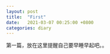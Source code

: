 ```yaml
---
layout: post
title:  "First"
date:   2021-03-07 00:25:00 +0800
categories: diary
---
```

第一篇，放在这里提醒自己要早睡早起吧。。
